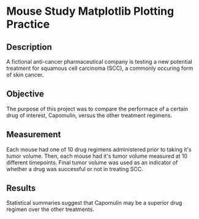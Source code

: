 # Mouse Study Matplotlib Plotting Practice

## Description
A fictional anti-cancer pharmaceutical company is testing a new potential treatment for squamous cell carcinoma (SCC), a commonly occuring form of skin cancer.
## Objective
The purpose of this project was to compare the performace of a certain drug of interest, Capomulin, versus the other treatment regimens. 
## Measurement
Each mouse had one of 10 drug regimens administered prior to taking it's tumor volume. Then, each mouse had it's tumor volume measured at 10 different timepoints. Final tumor volume was used as an indicator of whether a drug was successful or not in treating SCC.
## Results
Statistical summaries suggest that Capomulin may be a superior drug regimen over the other treatments.
